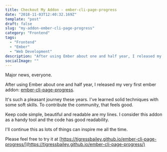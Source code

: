 ```yaml
---
title: Checkout My Addon - ember-cli-page-progress
date: "2018-11-03T12:40:32.169Z"
template: "post"
draft: false
slug: "my-addon-ember-cli-page-progress"
category: "Frontend"
tags:
  - "Frontend"
  - "Ember"
  - "Web Development"
description: "After using Ember about one and half year, I released my very first ember addon."
socialImage: ""
---
```


Major news, everyone.

After using Ember about one and half year, I released my very first ember addon: [ember-cli-page-progress](https://github.com/tigressbailey/ember-cli-page-progress).

It's such a pleasant journey these years. I've learned solid techniques with some soft skills.
To contribute the community, that feels good.

Keep code simple, beautiful and readable are my lines. I consider this addon as a handy tool and the code has good readability.

I'll continue this as lots of things can inspire me all the time.

Please feel free to try it at [https://tigressbailey.github.io/ember-cli-page-progress/](https://tigressbailey.github.io/ember-cli-page-progress/)

